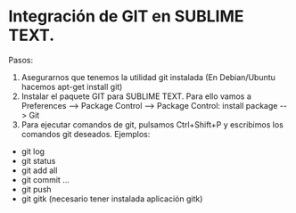 # Integración de GIT en SUBLIME TEXT.

Pasos:

1. Asegurarnos que tenemos la utilidad git instalada (En Debian/Ubuntu hacemos apt-get install git)
2. Instalar el paquete GIT para SUBLIME TEXT. Para ello vamos a Preferences --> Package Control --> Package Control: install package --> Git
3. Para ejecutar comandos de git, pulsamos Ctrl+Shift+P y escribimos los comandos git deseados. Ejemplos:
  * git log 
  * git status
  * git add all
  * git commit ...
  * git push 
  * git gitk    (necesario tener instalada aplicación gitk)

